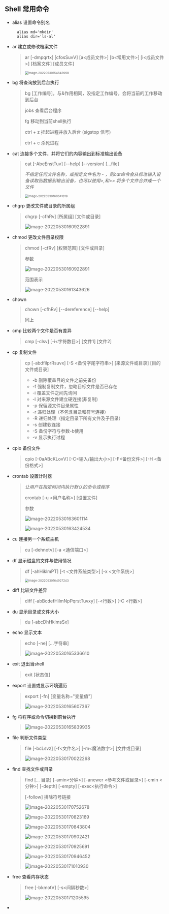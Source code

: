 ## **Shell 常用命令**

- alias  设置命令别名

  ~~~shell
    alias md='mkdir'
    alias dir='ls-al'
  ~~~

- ar  建立或修改档案文件

  > ar [-dmpqrtx] [cfosSuvV] [a<成员文件>] [b<常用文件>] [i<成员文件>] [档案文件] [成员文件]
  >
  >  <img src="img\image-20220530154843998.png" alt="image-20220530154843998" style="zoom:67%;" /> 

- bg 将查询放到后台执行

  > bg [工作编号]，与&作用相同，没指定工作编号，会将当前的工作移动到后台
  >
  > jobs 查看后台程序
  >
  > fg 移动到当前shell执行
  >
  > ctrl + z  挂起进程并放入后台 (sigstop 信号)
  >
  > ctrl + c  杀死进程

- cat 连接多个文件，并将它们的内容输出到标准输出设备

  > cat [-AbeEnstTuv] [--help] [--version] [...file]
  >
  > *不指定任何文件名称，或指定文件名为 - ，则cat命令会从标准输入设备读取到数据到输出设备，也可以使用>,和>> 将多个文件合并成一个文件*
  >
  > <img src="img\image-20220530160641819.png" alt="image-20220530160641819" style="zoom:67%;" /> 

- chgrp 更改文件或目录的所属组

  > chgrp [-cfhRv]  [所属组] [文件或目录]
  >
  > ![image-20220530160922891](img\image-20220530160922891.png) 

- chmod 更改文件目录权限

  > chmod [-cfRv]  [权限范围] [文件或目录]
  >
  > 参数
  >
  > ![image-20220530160922891](img\image-20220530160922891.png)
  >
  > 范围表示
  >
  > ![image-20220530161343626](img\image-20220530161343626.png) 

- chown 

  > chown [-cfhRv] [--dereference] [--help] 
  >
  > 同上

- cmp 比较两个文件是否有差异

  > cmp [-clsv] [-i<字符数目>] [文件1] [文件2]

- cp 复制文件

  > cp [-abdfilprRsuvx] [-S <备份字尾字符串>] [来源文件或目录] [目的文件或目录]
  >
  > - -b 删除覆盖目的文件之前先备份
  > - -f 强制复制文件，忽略目标文件是否已存在
  > - -i 覆盖文件之间先询问
  > - -l 对来源文件建立硬连接(非复制)
  > - -p 保留源文件目录属性
  > - -r 递归处理（不包含目录和符号连接）
  > - -R 递归处理（指定目录下所有文件及子目录）
  > - -s 创建软连接
  > - -S 备份字符与参数-b使用
  > - -v 显示执行过程

- cpio 备份文件

  > cpio [-0aABcKLovV] [-C<输入/输出大小>] [-F<备份文件>] [-H <备份格式>]

- crontab 设置计时器

  > *让用户在指定时间内执行默认的命令或程序*
  >
  > crontab [-u <用户名称>] [设置文件]
  >
  > 参数
  >
  > ![image-20220530163601114](img\image-20220530163601114.png) 
  >
  > ![image-20220530163424534](img\image-20220530163424534.png) 

- cu 连接另一个系统主机

  > cu [-dehnotv] [-a <通信端口>] 

- df 显示磁盘的文件与使用情况

  > df [-ahHiklmPT] [-t <文件系统类型>] [-x <文件系统>]
  >
  > <img src="img\image-20220530164927243.png" alt="image-20220530164927243" style="zoom:67%;" />  

- diff 比较文件差异

  > diff [-abBcdefHilmNpPqrstTuvxy] [-<行数>] [-C <行数>]

- du 显示目录或文件大小

  > du [-abcDhHklmsSx] 

- echo 显示文本

  > echo [-ne] [...字符串] 
  >
  > ![image-20220530165336610](img\image-20220530165336610.png) 

- exit 退出当shell

  > exit [状态值]

- export  设置或显示环境遍历

  > export [-fn] [变量名称="变量值"]
  >
  > ![image-20220530165607367](img\image-20220530165607367.png) 

- fg 将程序或命令切换到前台执行

  > ![image-20220530165839935](img\image-20220530165839935.png) 

- file 判断文件类型

  > file [-bcLsvz] [-f<文件名>] [-m<魔法数字>] [文件或目录]
  >
  > ![image-20220530170022268](img\image-20220530170022268.png) 

- find 查找文件或目录

  > find [... 目录] [-amin<分钟>] [-anewer <参考文件或目录>]  [-cmin <分钟>] [-depth] [-empty] [-exec<执行命令>] 
  >
  > [-follow] 排除符号链接 
  >
  > ![image-20220530170752678](img\image-20220530170752678.png) 
  >
  > ![image-20220530170823169](img\image-20220530170823169.png) 
  >
  > ![image-20220530170843804](img\image-20220530170843804.png) 
  >
  > ![image-20220530170902421](img\image-20220530170902421.png) 
  >
  > ![image-20220530170925691](img\image-20220530170925691.png) 
  >
  > ![image-20220530170946452](img\image-20220530170946452.png) 
  >
  > ![image-20220530171010930](D:\shell\img\image-20220530171010930.png) 

- free 查看内存状态

  > free [-bkmotV] [-s<间隔秒数>]
  >
  > ![image-20220530171205595](img\image-20220530171205595.png) 

- 


